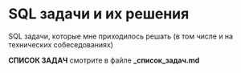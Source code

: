 # SQL задачи и их решения
SQL задачи, которые мне приходилось решать (в том числе и на технических собеседованиях)

**СПИСОК ЗАДАЧ** смотрите в файле **\_список_задач.md**
